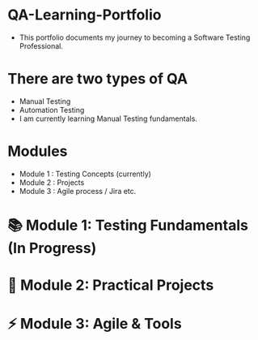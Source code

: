 # QA-Learning-Portfolio
- This portfolio documents my journey to becoming a Software Testing Professional.

# There are two types of QA 
- Manual Testing
- Automation Testing
- I am currently learning Manual Testing fundamentals.

# Modules
- Module 1 : Testing Concepts (currently)
- Module 2 : Projects
- Module 3 : Agile process / Jira etc.

# 📚 Module 1: Testing Fundamentals (In Progress)
# 🔨 Module 2: Practical Projects
# ⚡ Module 3: Agile & Tools
